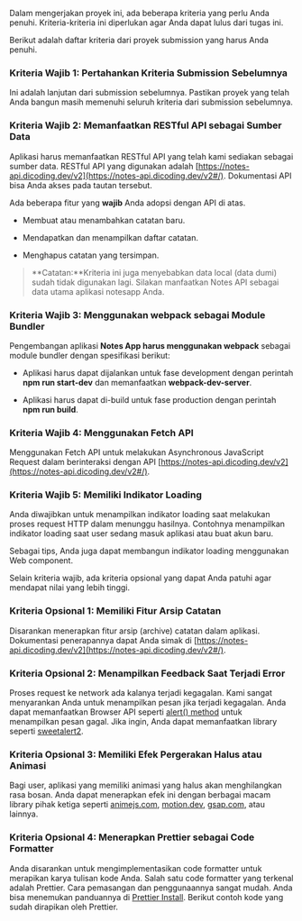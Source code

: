 Dalam mengerjakan proyek ini, ada beberapa kriteria yang perlu Anda penuhi. Kriteria-kriteria ini diperlukan agar Anda dapat lulus dari tugas ini.

Berikut adalah daftar kriteria dari proyek submission yang harus Anda penuhi.

### Kriteria Wajib 1: Pertahankan Kriteria Submission Sebelumnya

Ini adalah lanjutan dari submission sebelumnya. Pastikan proyek yang telah Anda bangun masih memenuhi seluruh kriteria dari submission sebelumnya.

### Kriteria Wajib 2: Memanfaatkan RESTful API sebagai Sumber Data

Aplikasi harus memanfaatkan RESTful API yang telah kami sediakan sebagai sumber data. RESTful API yang digunakan adalah [https://notes-api.dicoding.dev/v2](https://notes-api.dicoding.dev/v2#/). Dokumentasi API bisa Anda akses pada tautan tersebut.

Ada beberapa fitur yang **wajib** Anda adopsi dengan API di atas.

*   Membuat atau menambahkan catatan baru.
    
*   Mendapatkan dan menampilkan daftar catatan.
    
*   Menghapus catatan yang tersimpan.
    

> **Catatan:**Kriteria ini juga menyebabkan data local (data dumi) sudah tidak digunakan lagi. Silakan manfaatkan Notes API sebagai data utama aplikasi notesapp Anda.

### Kriteria Wajib 3: Menggunakan webpack sebagai Module Bundler

Pengembangan aplikasi **Notes App harus menggunakan webpack** sebagai module bundler dengan spesifikasi berikut:

*   Aplikasi harus dapat dijalankan untuk fase development dengan perintah **npm run start-dev** dan memanfaatkan **webpack-dev-server**.
    
*   Aplikasi harus dapat di-build untuk fase production dengan perintah **npm run build**.
    

### Kriteria Wajib 4: Menggunakan Fetch API

Menggunakan Fetch API untuk melakukan Asynchronous JavaScript Request dalam berinteraksi dengan API [https://notes-api.dicoding.dev/v2](https://notes-api.dicoding.dev/v2#/).

### Kriteria Wajib 5: Memiliki Indikator Loading

Anda diwajibkan untuk menampilkan indikator loading saat melakukan proses request HTTP dalam menunggu hasilnya. Contohnya menampilkan indikator loading saat user sedang masuk aplikasi atau buat akun baru.

Sebagai tips, Anda juga dapat membangun indikator loading menggunakan Web component.


Selain kriteria wajib, ada kriteria opsional yang dapat Anda patuhi agar mendapat nilai yang lebih tinggi.

### Kriteria Opsional 1: Memiliki Fitur Arsip Catatan

Disarankan menerapkan fitur arsip (archive) catatan dalam aplikasi. Dokumentasi penerapannya dapat Anda simak di [https://notes-api.dicoding.dev/v2](https://notes-api.dicoding.dev/v2#/).

### Kriteria Opsional 2: Menampilkan Feedback Saat Terjadi Error

Proses request ke network ada kalanya terjadi kegagalan. Kami sangat menyarankan Anda untuk menampilkan pesan jika terjadi kegagalan. Anda dapat memanfaatkan Browser API seperti [alert() method](https://developer.mozilla.org/en-US/docs/Web/API/Window/alert) untuk menampilkan pesan gagal. Jika ingin, Anda dapat memanfaatkan library seperti [sweetalert2](https://sweetalert2.github.io/).

### Kriteria Opsional 3: Memiliki Efek Pergerakan Halus atau Animasi

Bagi user, aplikasi yang memiliki animasi yang halus akan menghilangkan rasa bosan. Anda dapat menerapkan efek ini dengan berbagai macam library pihak ketiga seperti [animejs.com](https://animejs.com/), [motion.dev](https://motion.dev/), [gsap.com](https://gsap.com/), atau lainnya.

### Kriteria Opsional 4: Menerapkan Prettier sebagai Code Formatter

Anda disarankan untuk mengimplementasikan code formatter untuk merapikan karya tulisan kode Anda. Salah satu code formatter yang terkenal adalah Prettier. Cara pemasangan dan penggunaannya sangat mudah. Anda bisa menemukan panduannya di [Prettier Install](https://prettier.io/docs/en/install). Berikut contoh kode yang sudah dirapikan oleh Prettier.